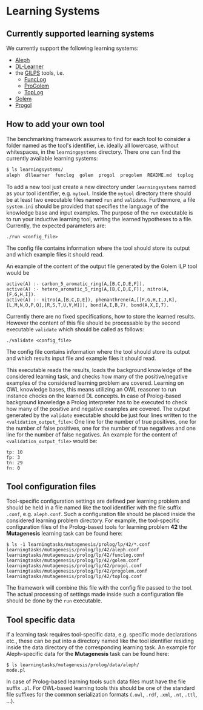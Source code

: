 Learning Systems
================


Currently supported learning systems
------------------------------------

We currently support the following learning systems:

- [Aleph](aleph/README.md)
- [DL-Learner](dllearner/README.md)
- the [GILPS](http://www.doc.ic.ac.uk/~jcs06/GILPS/) tools, i.e.
  - [FuncLog](funclog/README.md)
  - [ProGolem](progolem/README.md)
  - [TopLog](toplog/README.md)
- [Golem](golem/README.md)
- [Progol](progol/README.md)


How to add your own tool
------------------------

The benchmarking framework assumes to find for each tool to consider a folder named as the tool's identifier, i.e. ideally all lowercase, without whitespaces, in the `learningsystems` directory. There one can find the currently available learning systems:

```bash
$ ls learningsystems/
aleph  dllearner  funclog  golem  progol  progolem  README.md  toplog
```

To add a new tool just create a new directory under `learningsystems` named as your tool identifier, e.g. `mytool`. Inside the `mytool` directory there should be at least two executable files named `run` and `validate`. Furthermore, a file `system.ini` should be provided that specifies the language of the knowledge base and input examples. The purpose of the `run` executable is to run your inductive learning tool, writing the learned hypotheses to a file. Currently, the expected parameters are:

```
./run <config_file>
```

The config file contains information where the tool should store its output and which example files it should read.

An example of the content of the output file generated by the Golem ILP tool would be

```
active(A) :- carbon_5_aromatic_ring(A,[B,C,D,E,F]).
active(A) :- hetero_aromatic_5_ring(A,[B,C,D,E,F]), nitro(A,[F,G,H,I]).
active(A) :- nitro(A,[B,C,D,E]), phenanthrene(A,[[F,G,H,I,J,K],[L,M,N,O,P,Q],[R,S,T,U,V,W]]), bond(A,I,B,7), bond(A,X,I,7).
```

Currently there are no fixed specifications, how to store the learned results. However the content of this file should be processable by the second executable `validate` which should be called as follows:

```
./validate <config_file>
```

The config file contains information where the tool should store its output and which results input file and example files it should read.

This executable reads the results, loads the background knowledge of the considered learning task, and checks how many of the positive/negative examples of the considered learning problem are covered. Learning on OWL knowledge bases, this means utilizing an OWL reasoner to run instance checks on the learned DL concepts. In case of Prolog-based background knowledge a Prolog interpreter has to be executed to check how many of the positive and negative examples are covered. The output generated by the `validate` executable should be just four lines written to the `<validation_output_file>`: One line for the number of true positives, one for the number of false positives, one for the number of true negatives and one line for the number of false negatives. An example for the content of `<validation_output_file>` would be:

```
tp: 10
fp: 3
tn: 29
fn: 0
```

Tool configuration files
------------------------

Tool-specific configuration settings are defined per learning problem and should be held in a file named like the tool identifier with the file suffix `.conf`, e.g. `aleph.conf`. Such a configuration file should be placed inside the considered learning problem directory. For example, the tool-specific configuration files of the Prolog-based tools for learning problem __42__ the __Mutagenesis__ learning task can be found here:

```
$ ls -1 learningtasks/mutagenesis/prolog/lp/42/*.conf
learningtasks/mutagenesis/prolog/lp/42/aleph.conf
learningtasks/mutagenesis/prolog/lp/42/funclog.conf
learningtasks/mutagenesis/prolog/lp/42/golem.conf
learningtasks/mutagenesis/prolog/lp/42/progol.conf
learningtasks/mutagenesis/prolog/lp/42/progolem.conf
learningtasks/mutagenesis/prolog/lp/42/toplog.conf
```

The framework will combine this file with the config file passed to the tool. The actual processing of settings made inside such a configuration file should be done by the `run` executable.

Tool specific data
------------------

If a learning task requires tool-specific data, e.g. specific mode declarations etc., these can be put into a directory named like the tool identifier residing inside the data directory of the corresponding learning task. An example for Aleph-specific data for the __Mutagenesis__ task can be found here:

```
$ ls learningtasks/mutagenesis/prolog/data/aleph/
mode.pl
```

In case of Prolog-based learning tools such data files must have the file suffix `.pl`. For OWL-based learning tools this should be one of the standard file suffixes for the common serialization formats (`.owl`, `.rdf`, `.xml`, `.nt`, `.ttl`, ...).
